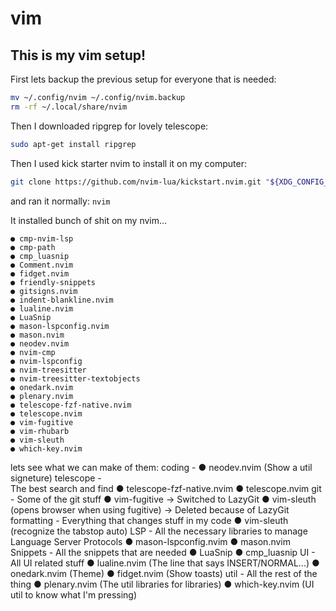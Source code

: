 # vim

## This is my vim setup!

First lets backup the previous setup for everyone that is needed:

```bash
mv ~/.config/nvim ~/.config/nvim.backup
rm -rf ~/.local/share/nvim
```

Then I downloaded ripgrep for lovely telescope:
```bash
sudo apt-get install ripgrep
```

Then I used kick starter nvim to install it on my computer:

```bash
git clone https://github.com/nvim-lua/kickstart.nvim.git "${XDG_CONFIG_HOME:-$HOME/.config}"/nvim
```

and ran it normally:
`nvim`

It installed bunch of shit on my nvim...

    ● cmp-nvim-lsp
    ● cmp-path
    ● cmp_luasnip
    ● Comment.nvim
    ● fidget.nvim
    ● friendly-snippets
    ● gitsigns.nvim
    ● indent-blankline.nvim
    ● lualine.nvim
    ● LuaSnip
    ● mason-lspconfig.nvim
    ● mason.nvim
    ● neodev.nvim
    ● nvim-cmp
    ● nvim-lspconfig
    ● nvim-treesitter
    ● nvim-treesitter-textobjects
    ● onedark.nvim
    ● plenary.nvim
    ● telescope-fzf-native.nvim
    ● telescope.nvim
    ● vim-fugitive
    ● vim-rhubarb
    ● vim-sleuth
    ● which-key.nvim

lets see what we can make of them:
coding -
    ● neodev.nvim (Show a util signeture)
telescope -  
    The best search and find
    ● telescope-fzf-native.nvim
    ● telescope.nvim
git -
    Some of the git stuff
    ● vim-fugitive -> Switched to LazyGit
    ● vim-sleuth (opens browser when using fugitive) -> Deleted because of LazyGit
formatting -
    Everything that changes stuff in my code
    ● vim-sleuth (recognize the tabstop auto)
LSP -
    All the necessary libraries to manage Language Server Protocols
    ● mason-lspconfig.nvim
    ● mason.nvim
Snippets -
    All the snippets that are needed
    ● LuaSnip
    ● cmp_luasnip
UI - 
    All UI related stuff
    ● lualine.nvim (The line that says INSERT/NORMAL...)
    ● onedark.nvim (Theme)
    ● fidget.nvim (Show toasts)
util -
    All the rest of the thing
    ● plenary.nvim (The util libraries for libraries)
    ● which-key.nvim (UI util to know what I'm pressing)

